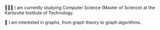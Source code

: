 👨🏻‍💻 I am currently studying Computer Science (Master of Science) at the Karlsruhe Institute of Technology. 

🚋 I am interested in graphs, from graph theory to graph algorithms.
